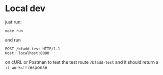# Local dev
just run:

```
make run
```
and run
```
POST /bfadd-test HTTP/1.1
Host: localhost:8080
```
on cURL or Postman to test the test route `/bfadd-test` and it should return a `it works!!` response
